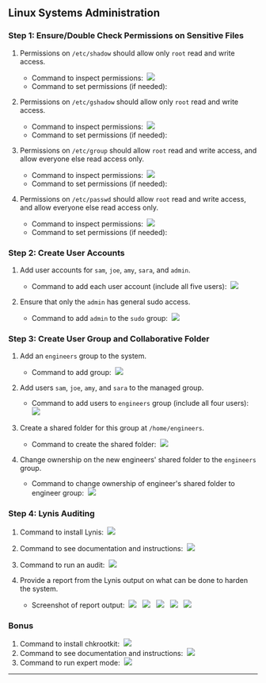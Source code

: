 ## Linux Systems Administration

### Step 1: Ensure/Double Check Permissions on Sensitive Files

1. Permissions on `/etc/shadow` should allow only `root` read and write access.

    - Command to inspect permissions:
 &nbsp;![ ](Images/1-1-permission.jpg)&nbsp;
    - Command to set permissions (if needed):

2. Permissions on `/etc/gshadow` should allow only `root` read and write access.

    - Command to inspect permissions:
&nbsp;![ ](Images/1-2-permission.jpg)&nbsp;
    - Command to set permissions (if needed):

3. Permissions on `/etc/group` should allow `root` read and write access, and allow everyone else read access only.

    - Command to inspect permissions:
&nbsp;![ ](Images/1-3-permission.jpg)&nbsp;
    - Command to set permissions (if needed):

4. Permissions on `/etc/passwd` should allow `root` read and write access, and allow everyone else read access only.

    - Command to inspect permissions:
&nbsp;![ ](Images/1-4-permission.jpg)&nbsp;
    - Command to set permissions (if needed):

### Step 2: Create User Accounts

1. Add user accounts for `sam`, `joe`, `amy`, `sara`, and `admin`.

    - Command to add each user account (include all five users):
&nbsp;![ ](Images/creating-user-accounts.png)&nbsp;
2. Ensure that only the `admin` has general sudo access.

    - Command to add `admin` to the `sudo` group:
&nbsp;![ ](Images/admin_sudo_group.png)&nbsp;
### Step 3: Create User Group and Collaborative Folder

1. Add an `engineers` group to the system.

    - Command to add group:
&nbsp;![ ](Images/adding_engeneers-group.png)&nbsp;
2. Add users `sam`, `joe`, `amy`, and `sara` to the managed group.

    - Command to add users to `engineers` group (include all four users):
&nbsp;![ ](Images/add-users-engeneers-group.jpg)&nbsp;
3. Create a shared folder for this group at `/home/engineers`.

    - Command to create the shared folder:
&nbsp;![ ](Images/engeneers-folder.jpg)&nbsp;
4. Change ownership on the new engineers' shared folder to the `engineers` group.

    - Command to change ownership of engineer's shared folder to engineer group:
&nbsp;![ ](Images/engineers_ownership.png)&nbsp;
### Step 4: Lynis Auditing

1. Command to install Lynis:
&nbsp;![ ](Images/installing_lynis.png)&nbsp;
2. Command to see documentation and instructions:
&nbsp;![ ](Images/lynis_documentation.png)&nbsp;
3. Command to run an audit:
&nbsp;![ ](Images/lynis_audit.png)&nbsp;
4. Provide a report from the Lynis output on what can be done to harden the system.

    - Screenshot of report output:
&nbsp;![ ](Images/0-lynis-hardening.png)&nbsp;
&nbsp;![ ](Images/1-lynis_hardening.png)&nbsp;
&nbsp;![ ](Images/2-lynis_hardening.png)&nbsp;
&nbsp;![ ](Images/3-lynis_hardening.png)&nbsp;
&nbsp;![ ](Images/4-lynis_hardening.png)&nbsp;
### Bonus
1. Command to install chkrootkit:
&nbsp;![ ](Images/installing_chkrootkit.png)&nbsp;
2. Command to see documentation and instructions:
&nbsp;![ ](Images/chkrootkit_documentation.png)&nbsp;
3. Command to run expert mode:
&nbsp;![ ](Images/chkrootkit-expert-mode.jpg)&nbsp;

---

